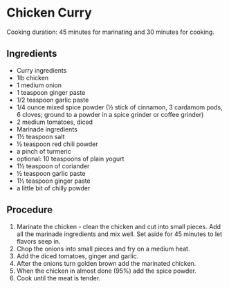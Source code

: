 # Chicken Curry

Cooking duration: 45 minutes for marinating and 30 minutes for cooking.

## Ingredients
* Curry ingredients
* 1lb chicken
* 1 medium onion
* 1 teaspoon ginger paste
* 1/2 teaspoon garlic paste
* 1/4 ounce mixed spice powder (½ stick of cinnamon, 3 cardamom pods, 6 cloves; ground to a powder in a spice grinder or coffee grinder)
* 2 medium tomatoes, diced
* Marinade ingredients
* 1½ teaspoon salt
* ½ teaspoon red chili powder
* a pinch of turmeric
* optional: 10 teaspoons of plain yogurt
* 1½ teaspoon of coriander
* ½ teaspoon garlic paste
* 1½ teaspoon ginger paste
* a little bit of chilly powder

## Procedure
1. Marinate the chicken - clean the chicken and cut into small pieces. Add all the marinade ingredients and mix well. Set aside for 45 minutes to let flavors seep in.
2. Chop the onions into small pieces and fry on a medium heat.
3. Add the diced tomatoes, ginger and garlic.
4. After the onions turn golden brown add the marinated chicken.
5. When the chicken in almost done (95%) add the spice powder.
6. Cook until the meat is tender.
